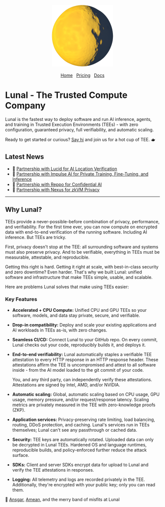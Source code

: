 <div align="center">
  <img src="./assets/logo.png" alt="Lunal Logo" width="200" height="200">
</div>

<br>

<div align="center">
  <nav>
    <a href="/">Home</a>&nbsp;&nbsp;
    <a href="/pricing.md">Pricing</a>&nbsp;&nbsp;
    <a href="/docs/README.md">Docs</a>
  </nav>
</div>

# Lunal - The Trusted Compute Company

Lunal is the fastest way to deploy software and run AI inference, agents, and training in Trusted Execution Environments (TEEs) - with zero configuration, guaranteed privacy, full verifiability, and automatic scaling.

Ready to get started or curious? [Say hi](mailto:ansgar@lunal.dev) and join us for a hot cup of TEE. 🫖

## Latest News

- 📣 [Partnership with Lucid for AI Location Verification](/blog/lucid-partnership.md)
- 📣 [Partnership with Impulse AI for Private Training, Fine-Tuning, and Inference](/blog/impulse-ai-partnership.md)
- 📣 [Partnership with Reppo for Confidential AI](/blog/reppo-partnership.md)
- 📣 [Partnership with Nexus for zkVM Privacy](/blog/nexus-partnership.md)

---

## Why Lunal?

TEEs provide a never-possible-before combination of privacy, performance, and verifiability. For the first time ever, you can now compute on encrypted data with end-to-end verification of the running software. Including AI inference. But TEEs are tricky.

First, privacy doesn't stop at the TEE: all surrounding software and systems must also preserve privacy. And to be verifiable, everything in TEEs must be measurable, attestable, and reproducible.

Getting this right is hard. Getting it right at scale, with best-in-class security and zero downtime? Even harder. That's why we built Lunal: unified software and infrastructure that make TEEs simple, usable, and scalable.

Here are problems Lunal solves that make using TEEs easier:

### Key Features

- **Accelerated + CPU Compute:** Unified CPU and GPU TEEs so your software, models, and data stay private, secure, and verifiable.

- **Drop-in compatibility:** Deploy and scale your existing applications and AI workloads in TEEs as-is, with zero changes.

- **Seamless CI/CD:** Connect Lunal to your GitHub repo. On every commit, Lunal checks out your code, reproducibly builds it, and deploys it.

- **End-to-end verifiability:** Lunal automatically staples a verifiable TEE attestation to every HTTP response in an HTTP response header. These attestations affirm the TEE is uncompromised and attest to all software inside - from the AI model loaded to the git commit of your code.

  You, and any third party, can independently verify these attestations. Attestations are signed by Intel, AMD, and/or NVIDIA.

- **Automatic scaling:** Global, automatic scaling based on CPU usage, GPU usage, memory pressure, and/or request/response latency. Scaling metrics are privately measured in the TEE with zero-knowledge proofs (ZKP).

- **Application services:** Privacy-preserving rate limiting, load balancing, routing, DDoS protection, and caching. Lunal's services run in TEEs themselves; Lunal can't see any passthrough or cached data.

- **Security:** TEE keys are automatically rotated. Uploaded data can only be decrypted in Lunal TEEs. Hardened OS and language runtimes, reproducible builds, and policy-enforced further reduce the attack surface.

- **SDKs:** Client and server SDKs encrypt data for upload to Lunal and verify the TEE attestations in responses.

- **Logging:** All telemetry and logs are recorded privately in the TEE. Additionally, they're encrypted with your public key; only you can read them.

👋 [Ansgar](https://github.com/gruns), [Amean](https://github.com/AmeanAsad), and the merry band of misfits at Lunal
